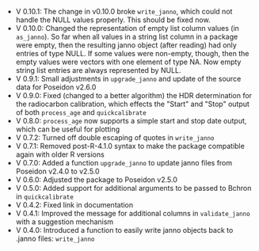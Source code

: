 - V 0.10.1: The change in v0.10.0 broke `write_janno`, which could not handle the NULL values properly. This should be fixed now.
- V 0.10.0: Changed the representation of empty list column values (in `as_janno`). So far when all values in a string list column in a package were empty, then the resulting janno object (after reading) had only entries of type NULL. If some values were non-empty, though, then the empty values were vectors with one element of type NA. Now empty string list entries are always represented by NULL.
- V 0.9.1: Small adjustments in `upgrade_janno` and update of the source data for Poseidon v2.6.0
- V 0.9.0: Fixed (changed to a better algorithm) the HDR determination for the radiocarbon calibration, which effects the "Start" and "Stop" output of both `process_age` and `quickcalibrate`
- V 0.8.0: `process_age` now supports a simple start and stop date output, which can be useful for plotting
- V 0.7.2: Turned off double escaping of quotes in `write_janno`
- V 0.7.1: Removed post-R-4.1.0 syntax to make the package compatible again with older R versions
- V 0.7.0: Added a function `upgrade_janno` to update janno files from Poseidon v2.4.0 to v2.5.0
- V 0.6.0: Adjusted the package to Poseidon v2.5.0
- V 0.5.0: Added support for additional arguments to be passed to Bchron in `quickcalibrate`
- V 0.4.2: Fixed link in documentation
- V 0.4.1: Improved the message for additional columns in `validate_janno` with a suggestion mechanism
- V 0.4.0: Introduced a function to easily write janno objects back to .janno files: `write_janno`